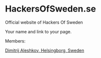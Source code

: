 # HackersOfSweden.se
Official website of Hackers Of Sweden

Your name and link to your page. 


Members:
[](../members/dimitrij.html)

[Dimitrij Aleshkov, Helsingborg, Sweden](http://hackersofsweden.se/members/dimitrij.html "Dimitrij Aleshkov")

